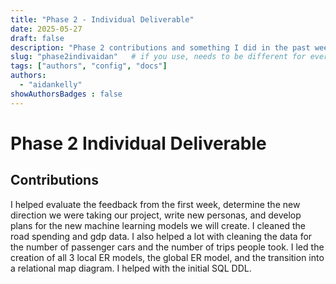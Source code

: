```yaml
---
title: "Phase 2 - Individual Deliverable"
date: 2025-05-27
draft: false
description: "Phase 2 contributions and something I did in the past week."
slug: "phase2indivaidan"   # if you use, needs to be different for every post
tags: ["authors", "config", "docs"]
authors:
  - "aidankelly"
showAuthorsBadges : false
---
```


# Phase 2 Individual Deliverable

## Contributions

I helped evaluate the feedback from the first week, determine the new direction we were taking our project, write new personas, and develop plans for the new machine learning models we will create. I cleaned the road spending and gdp data. I also helped a lot with cleaning the data for the number of passenger cars and the number of trips people took. I led the creation of all 3 local ER models, the global ER model, and the transition into a relational map diagram. I helped with the initial SQL DDL.
